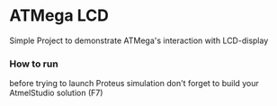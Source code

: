 # ATMega LCD
Simple Project to demonstrate ATMega's interaction with LCD-display

### How to run
before trying to launch Proteus simulation don't forget to build your AtmelStudio solution (F7)
